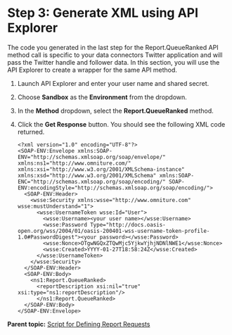 # Step 3: Generate XML using API Explorer

 

The code you generated in the last step for the Report.QueueRanked API method call is specific to your data connectors Twitter application and will pass the Twitter handle and follower data. In this section, you will use the API Explorer to create a wrapper for the same API method.

1.  Launch API Explorer and enter your user name and shared secret.
2.  Choose **Sandbox** as the **Environment** from the dropdown.
3.  In the **Method** dropdown, select the **Report.QueueRanked** method.
4.  Click the **Get Response** button. You should see the following XML code returned.

    ```
    <?xml version="1.0" encoding="UTF-8"?>
    <SOAP-ENV:Envelope xmlns:SOAP-ENV="http://schemas.xmlsoap.org/soap/envelope/" xmlns:ns1="http://www.omniture.com/" xmlns:xsi="http://www.w3.org/2001/XMLSchema-instance" xmlns:xsd="http://www.w3.org/2001/XMLSchema" xmlns:SOAP-ENC="http://schemas.xmlsoap.org/soap/encoding/" SOAP-ENV:encodingStyle="http://schemas.xmlsoap.org/soap/encoding/">
      <SOAP-ENV:Header>
        <wsse:Security xmlns:wsse="http://www.omniture.com" wsse:mustUnderstand="1">
          <wsse:UsernameToken wsse:Id="User">
            <wsse:Username><your user name></wsse:Username>
            <wsse:Password Type="http://docs.oasis-open.org/wss/2004/01/oasis-200401-wss-username-token-profile-1.0#PasswordDigest"><your password></wsse:Password>
            <wsse:Nonce>OTgwNGQxZTQwMjc5YjkwYjhjNDNlNWE1</wsse:Nonce>
            <wsse:Created>YYYY-01-27T18:58:24Z</wsse:Created>
          </wsse:UsernameToken>
        </wsse:Security>
      </SOAP-ENV:Header>
      <SOAP-ENV:Body>
        <ns1:Report.QueueRanked>
          <reportDescription xsi:nil="true" xsi:type="ns1:reportDescription"/>
          </ns1:Report.QueueRanked>
      </SOAP-ENV:Body>
    </SOAP-ENV:Envelope>
    ```


**Parent topic:** [Script for Defining Report Requests](c_define_report_requests.md)

